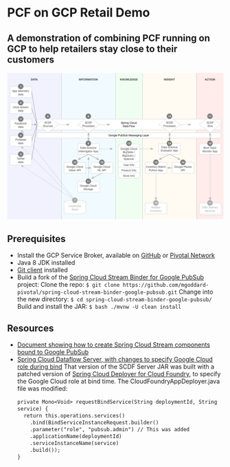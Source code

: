 # PCF on GCP Retail Demo

## A demonstration of combining PCF running on GCP to help retailers stay close to their customers

![Diagram showing major components and how data flows](./images/data_flow_diagram.png)

## Prerequisites
* Install the GCP Service Broker, available on [GitHub](https://github.com/GoogleCloudPlatform/gcp-service-broker)
or [Pivotal Network](https://network.pivotal.io/products/gcp-service-broker/)
* Java 8 JDK installed
* [Git client](https://git-scm.com/downloads) installed
* Build a fork of the [Spring Cloud Stream Binder for Google PubSub](https://github.com/mgoddard-pivotal/spring-cloud-stream-binder-google-pubsub) project:
  Clone the repo: `$ git clone https://github.com/mgoddard-pivotal/spring-cloud-stream-binder-google-pubsub.git`
  Change into the new directory: `$ cd spring-cloud-stream-binder-google-pubsub/`
  Build and install the JAR: `$ bash ./mvnw -U clean install`

## Resources
* [Document showing how to create Spring Cloud Stream components bound to Google PubSub](./docs/GooglePubSubBinderandSCDF.pdf)
* [Spring Cloud Dataflow Server, with changes to specify Google Cloud role during bind](https://storage.googleapis.com/mgoddard-jars/spring-cloud-dataflow-server-cloudfoundry-1.1.1.BUILD-SNAPSHOT.jar)
  That version of the SCDF Server JAR was built with a patched version of [Spring Cloud Deployer for Cloud Foundry](https://github.com/spring-cloud/spring-cloud-deployer-cloudfoundry),
  to specify the Google Cloud role at bind time. The CloudFoundryAppDeployer.java file was modified:
  ```
  private Mono<Void> requestBindService(String deploymentId, String service) {
    return this.operations.services()
      .bind(BindServiceInstanceRequest.builder()
      .parameter("role", "pubsub.admin") // This was added
      .applicationName(deploymentId)
      .serviceInstanceName(service)
      .build());
  }
  ```


